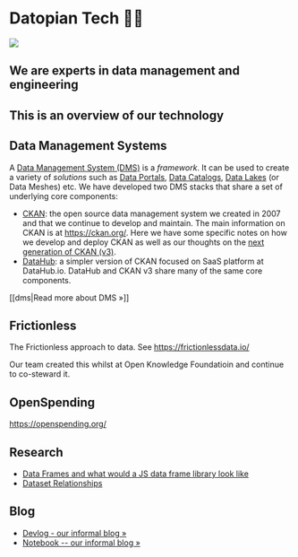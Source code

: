 # Datopian Tech 👩‍💻

![](https://www.datopian.com/assets/images/layout/datopian-logotype.png)

## We are experts in data management and engineering

## This is an overview of our technology

## Data Management Systems

A [Data Management System (DMS)][dms] is a _framework_. It can be used to create a variety of _solutions_ such as [Data Portals][], [Data Catalogs][], [Data Lakes][] (or Data Meshes) etc. We have developed two DMS stacks that share a set of underlying core components:

- [CKAN][]: the open source data management system we created in 2007 and that we continue to develop and maintain. The main information on CKAN is at https://ckan.org/. Here we have some specific notes on how we develop and deploy CKAN as well as our thoughts on the [next generation of CKAN (v3)][v3].
- [DataHub][]: a simpler version of CKAN focused on SaaS platform at DataHub.io. DataHub and CKAN v3 share many of the same core components.

[data portals]: /dms/data-portals
[data lakes]: /dms/data-lake
[data catalogs]: /dms/data-portals
[dms]: /dms
[CKAN]: /dms/ckan
[datahub]: /dms/datahub
[v3]: /dms/ckan-v3

[[dms|Read more about DMS »]]

## Frictionless

The Frictionless approach to data. See https://frictionlessdata.io/

Our team created this whilst at Open Knowledge Foundatioin and continue to co-steward it.

## OpenSpending

https://openspending.org/

## Research

- [Data Frames and what would a JS data frame library look like](/dms/dataframe)
- [Dataset Relationships](/dms/relationships)

## Blog

- [Devlog - our informal blog &raquo;](/log)
- [Notebook -- our informal blog &raquo;](/notebook)

